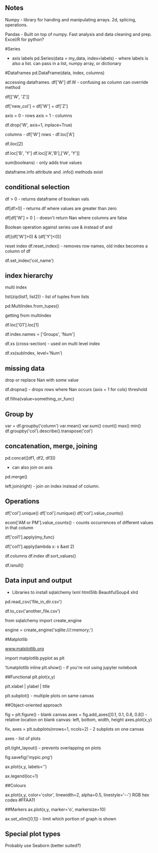 Notes
-----


Numpy - library for handing and manipulating arrays. 2d, splicing, operations.

Pandas - Built on top of numpy. Fast analysis and data cleaning and prep. Excel/R for python?

#Series
- axis labels
pd.Series(data = my_data, index=labels) - where labels is also a list. 
can pass in a list, numpy array, or dictionary

#Dataframes
pd.DataFrame(data, index, columns)

accessing dataframes. 
df['W']
df.W - confusing as column can override method

df[['W', 'Z']]

df['new_col'] = df['W'] + df['Z']

axis = 0 - rows
axis = 1 - columns

df.drop('W', axis=1, inplace=True)


columns - df['W']
rows - df.loc['A'] 

df.iloc[2]

df.loc['B', 'Y']
df.loc[['A','B'],['W', 'Y']]

sum(booleans) - only adds true values


dataframe.info attribute and .info() methods exist


## conditional selection

df > 0 - returns dataframe of boolean vals

df[df>0] - returns df where values are greater than zero

df[df['W'] > 0 ] - doesn't return Nan where columns are false

Boolean operation against series
use & instead of and

df[(df['W']>0) & (df['Y']<0)]


reset index 
df.reset_index() - removes row names, old index becomes a column of df

df.set_index('col_name')



## index hierarchy 

multi index

list(zip(list1, list2)) - list of tuples from lists

pd.MultiIndex.from_tupes()

getting from multiindex

df.loc['G1'].loc[1]

df.index.names = ['Groups', 'Num']

df.xs (cross-section) - used on multi level index

df.xs(subIndex, level='Num')


## missing data
drop or replace Nan with some value

df.dropna() - drops rows where Nan occurs (axis = 1 for cols)
threshold 

df.fillna(value=something_or_func)

## Group by

var = df.groupby('column')
var.mean()
var.sum()
count()
max()
min()
df.groupby('col').describe().transpose('col')




## concatenation, merge, joining

pd.concat([df1, df2, df3])
- can also join on axis

pd.merge()

left.join(right) - join on index instead of column.

## Operations

df['col'].unique()
df['col'].nunique()
df['col'].value_counts()

ecom['AM or PM'].value_counts() - counts occurrences of different values in that column


df['col1'].apply(my_func)

df['col1'].apply(lambda x: x &ast 2)

df.columns
df.index 
df.sort_values()

df.isnull()

## Data input and output

- Libraries to install
sqlalchemy
lxml
html5lib
BeautifulSoup4
xlrd

pd.read_csv('file_in_dir.csv')

df.to_csv('another_file.csv')

from sqlalchemy import create_engine

engine = create_engine('sqlite:///:memory;')


#Matplotlib

www.matplotlib.org



import matplotlib.pyplot as plt

%matplotlib inline 
plt.show() - if you're not using jupyter notebook

##Functional 
plt.plot(x,y)

plt.xlabel | ylabel | title 

plt.subplot() - multiple plots on same canvas

##Object-oriented approach 

fig = plt.figure() - blank canvas
axes = fig.add_axes([0.1, 0.1, 0.8, 0.8]) - relative location on blank canvas: left, bottom, width, height
axes.plot(x,y)


fix, axes = plt.subplots(nrows=1, ncols=2) - 2 subplots on one canvas

axes - list of plots

plt.tight_layout() - prevents overlapping on plots


fig.savefig('mypic.png')


ax.plot(x,y, labels='')

ax.legend(loc=1)


##Colours

ax.plot(x,y, color='color', linewidth=2, alpha=0.5, linestyle='--')
 RGB hex codes #FFAA11



##Markers
ax.plot(x,y, marker='o', markersize=10)

ax.set_xlim([0,1]) - limit which portion of graph is shown


## Special plot types
Probably use Seaborn (better suited?)


